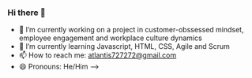 ### Hi there 👋
- 🔭 I’m currently working on a project in customer-obssessed mindset, employee engagement and workplace culture dynamics
- 🌱 I’m currently learning Javascript, HTML, CSS, Agile and Scrum
- 📫 How to reach me: atlantis727272@gmail.com
- 😄 Pronouns: He/Him
-->
